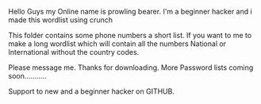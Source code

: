 Hello Guys my Online name is prowling bearer. I'm a beginner hacker and i made this wordlist using crunch







This folder contains some phone numbers a short list. If you want to me to make a long wordlist which will contain all the numbers 
National or International without the country codes. 






Please message me. Thanks for downloading. More Password lists coming soon...........


Support to new and a beginner hacker on GITHUB. 
